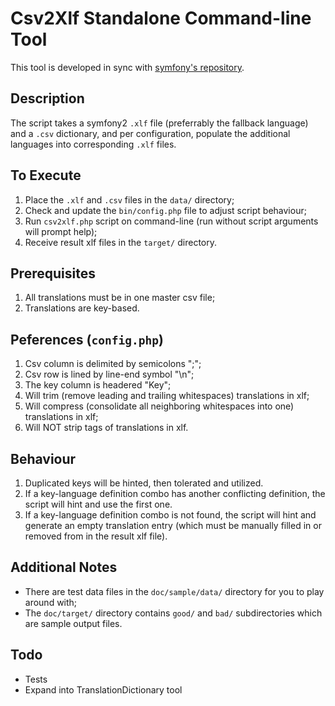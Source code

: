 Csv2Xlf Standalone Command-line Tool
====================

This tool is developed in sync with [symfony's repository](https://github.com/symfony/symfony).

## Description
The script takes a symfony2 `.xlf` file (preferrably the fallback language) and a `.csv` dictionary, and per configuration, populate the additional languages into corresponding `.xlf` files.

## To Execute
1. Place the `.xlf` and `.csv` files in the `data/` directory;
2. Check and update the `bin/config.php` file to adjust script behaviour;
3. Run `csv2xlf.php` script on command-line (run without script arguments will prompt help);
4. Receive result xlf files in the `target/` directory.

## Prerequisites
1. All translations must be in one master csv file;
2. Translations are key-based.

## Peferences (`config.php`)

1. Csv column is delimited by semicolons ";";
2. Csv row is lined by line-end symbol "\n";
3. The key column is headered "Key";
4. Will trim (remove leading and trailing whitespaces) translations in xlf;
5. Will compress (consolidate all neighboring whitespaces into one) translations in xlf;
6. Will NOT strip tags of translations in xlf.

## Behaviour
1. Duplicated keys will be hinted, then tolerated and utilized. 
3. If a key-language definition combo has another conflicting definition, the script will hint and use the first one.
3. If a key-language definition combo is not found, the script will hint and generate an empty translation entry (which must be manually filled in or removed from in the result xlf file).

## Additional Notes
- There are test data files in the `doc/sample/data/` directory for you to play around with;
- The `doc/target/` directory contains `good/` and `bad/` subdirectories which are sample output files.

## Todo

- Tests
- Expand into TranslationDictionary tool
